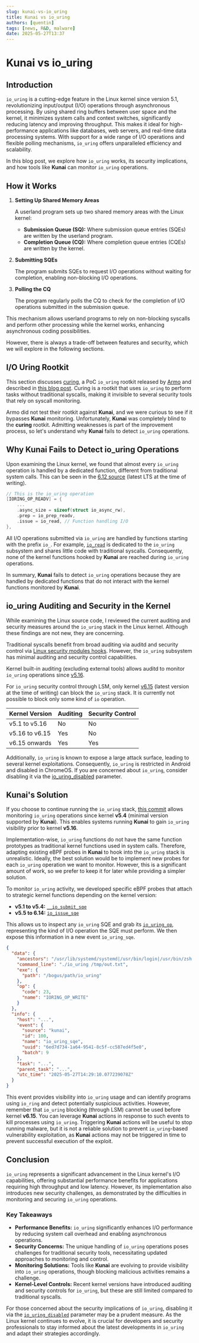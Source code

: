 ```yaml
---
slug: kunai-vs-io_uring
title: Kunai vs io_uring
authors: [quentin]
tags: [news, R&D, malware]
date: 2025-05-27T13:37
---
```


# Kunai vs io_uring

## Introduction

`io_uring` is a cutting-edge feature in the Linux kernel since version 5.1, revolutionizing input/output (I/O) operations through asynchronous processing. By using shared ring buffers between user space and the kernel, it minimizes system calls and context switches, significantly reducing latency and improving throughput. This makes it ideal for high-performance applications like databases, web servers, and real-time data processing systems. With support for a wide range of I/O operations and flexible polling mechanisms, `io_uring` offers unparalleled efficiency and scalability.

In this blog post, we explore how `io_uring` works, its security implications, and how tools like **Kunai** can monitor `io_uring` operations.

## How it Works

1. **Setting Up Shared Memory Areas**

   A userland program sets up two shared memory areas with the Linux kernel:
   - **Submission Queue (SQ):** Where submission queue entries (SQEs) are written by the userland program.
   - **Completion Queue (CQ):** Where completion queue entries (CQEs) are written by the kernel.

2. **Submitting SQEs**

   The program submits SQEs to request I/O operations without waiting for completion, enabling non-blocking I/O operations.

3. **Polling the CQ**

   The program regularly polls the CQ to check for the completion of I/O operations submitted in the submission queue.

This mechanism allows userland programs to rely on non-blocking syscalls and perform other processing while the kernel works, enhancing asynchronous coding possibilities.

However, there is always a trade-off between features and security, which we will explore in the following sections.

## I/O Uring Rootkit

This section discusses [curing](https://github.com/armosec/curing), a PoC `io_uring` rootkit released by [Armo](https://www.armosec.io/) and described in [this blog post](https://www.armosec.io/blog/io_uring-rootkit-bypasses-linux-security/). Curing is a rootkit that uses `io_uring` to perform tasks without traditional syscalls, making it invisible to several security tools that rely on syscall monitoring.

Armo did not test their rootkit against **Kunai**, and we were curious to see if it bypasses **Kunai** monitoring. Unfortunately, **Kunai** was completely blind to the **curing** rootkit. Admitting weaknesses is part of the improvement process, so let's understand why **Kunai** fails to detect `io_uring` operations.

## Why Kunai Fails to Detect io_uring Operations

Upon examining the Linux kernel, we found that almost every `io_uring` operation is handled by a dedicated function, different from traditional system calls. This can be seen in the [6.12 source](https://elixir.bootlin.com/linux/v6.12/source/io_uring/opdef.c#L52) (latest LTS at the time of writing).

```c
// This is the io_uring operation
[IORING_OP_READV] = {
    ...
    .async_size = sizeof(struct io_async_rw),
    .prep = io_prep_readv,
    .issue = io_read, // Function handling I/O
},
```

All I/O operations submitted via `io_uring` are handled by functions starting with the prefix `io_`. For example, [`io_read`](https://elixir.bootlin.com/linux/v6.12/source/io_uring/rw.c#L939) is dedicated to the `io_uring` subsystem and shares little code with traditional syscalls. Consequently, none of the kernel functions hooked by **Kunai** are reached during `io_uring` operations.

In summary, **Kunai** fails to detect `io_uring` operations because they are handled by dedicated functions that do not interact with the kernel functions monitored by **Kunai**.

## io_uring Auditing and Security in the Kernel

While examining the Linux source code, I reviewed the current auditing and security measures around the `io_uring` stack in the Linux kernel. Although these findings are not new, they are concerning.

Traditional syscalls benefit from broad auditing via auditd and security control via [Linux security modules hooks](https://elixir.bootlin.com/linux/v6.15/source/include/linux/security.h). However, the `io_uring` subsystem has minimal auditing and security control capabilities.

Kernel built-in auditing (excluding external tools) allows auditd to monitor `io_uring` operations since [v5.16](https://elixir.bootlin.com/linux/v5.16/source/fs/io_uring.c#L6666).

For `io_uring` security control through LSM, only kernel [v6.15](https://elixir.bootlin.com/linux/v6.15/source/security/security.c#L6005) (latest version at the time of writing) can block the `io_uring` stack. It is currently not possible to block only some kind of `io` operation.

| Kernel Version | Auditing | Security Control |
|----------------|----------|------------------|
| v5.1 to v5.16 | No | No |
| v5.16 to v6.15 | Yes | No |
| v6.15 onwards | Yes | Yes |

Additionally, `io_uring` is known to expose a large attack surface, leading to several kernel exploitations. Consequently, `io_uring` is restricted in Android and disabled in ChromeOS. If you are concerned about `io_uring`, consider disabling it via the [io_uring_disabled](https://www.kernel.org/doc/html/latest/admin-guide/sysctl/kernel.html#io-uring-disabled) parameter.

## Kunai's Solution

If you choose to continue running the `io_uring` stack, [this commit](https://github.com/kunai-project/kunai/commit/7331186b4ebd6ebb1a27153af80dfb62f537bb9a) allows monitoring `io_uring` operations since kernel **v5.4** (minimal version supported by **Kunai**). This enables systems running **Kunai** to gain `io_uring` visibility prior to kernel **v5.16**.

Implementation-wise, `io_uring` functions do not have the same function prototypes as traditional kernel functions used in system calls. Therefore, adapting existing eBPF probes in **Kunai** to hook into the `io_uring` stack is unrealistic. Ideally, the best solution would be to implement new probes for each `io_uring` operation we want to monitor. However, this is a significant amount of work, so we prefer to keep it for later while providing a simpler solution.

To monitor `io_uring` activity, we developed specific eBPF probes that attach to strategic kernel functions depending on the kernel version:

- **v5.1 to v5.4:** [`__io_submit_sqe`](https://elixir.bootlin.com/linux/v5.4/source/fs/io_uring.c#L2046)
- **v5.5 to 6.14:** [`io_issue_sqe`](https://elixir.bootlin.com/linux/v6.14/source/io_uring/io_uring.c#L1722)

This allows us to inspect any `io_uring` SQE and grab its [`io_uring_op`](https://elixir.bootlin.com/linux/v6.12/source/include/uapi/linux/io_uring.h#L203), representing the kind of I/O operation the SQE must perform. We then expose this information in a new event `io_uring_sqe`.

```json
{
  "data": {
    "ancestors": "/usr/lib/systemd/systemd|/usr/bin/login|/usr/bin/zsh|/usr/bin/bash|/usr/bin/xinit|/usr/bin/i3|/usr/bin/bash|/usr/bin/urxvt|/usr/bin/zsh",
    "command_line": "./io_uring /tmp/out.txt",
    "exe": {
      "path": "/bogus/path/io_uring"
    },
    "op": {
      "code": 23,
      "name": "IORING_OP_WRITE"
    }
  },
  "info": {
    "host": "...",
    "event": {
      "source": "kunai",
      "id": 100,
      "name": "io_uring_sqe",
      "uuid": "6ed7d734-1a64-9541-8c5f-cc587ed4f5e0",
      "batch": 9
    },
    "task": "...",
    "parent_task": "...",
    "utc_time": "2025-05-27T14:29:10.077239078Z"
  }
}
```

This event provides visibility into `io_uring` usage and can identify programs using `io_ring` and detect potentially suspicious activities. However, remember that `io_uring` blocking (through LSM) cannot be used before kernel **v6.15**. You can leverage **Kunai** actions in response to such events to kill processes using `io_uring`. Triggering **Kunai** actions will be useful to stop running malware, but it is not a reliable solution to prevent `io_uring`-based vulnerability exploitation, as **Kunai** actions may not be triggered in time to prevent successful execution of the exploit.

## Conclusion

`io_uring` represents a significant advancement in the Linux kernel's I/O capabilities, offering substantial performance benefits for applications requiring high throughput and low latency. However, its implementation also introduces new security challenges, as demonstrated by the difficulties in monitoring and securing `io_uring` operations.

### Key Takeaways

- **Performance Benefits:** `io_uring` significantly enhances I/O performance by reducing system call overhead and enabling asynchronous operations.
- **Security Concerns:** The unique handling of `io_uring` operations poses challenges for traditional security tools, necessitating updated approaches to monitoring and control.
- **Monitoring Solutions:** Tools like **Kunai** are evolving to provide visibility into `io_uring` operations, though blocking malicious activities remains a challenge.
- **Kernel-Level Controls:** Recent kernel versions have introduced auditing and security controls for `io_uring`, but these are still limited compared to traditional syscalls.

For those concerned about the security implications of `io_uring`, disabling it via the [`io_uring_disabled`](https://www.kernel.org/doc/html/latest/admin-guide/sysctl/kernel.html#io-uring-disabled) parameter may be a prudent measure. As the Linux kernel continues to evolve, it is crucial for developers and security professionals to stay informed about the latest developments in `io_uring` and adapt their strategies accordingly.